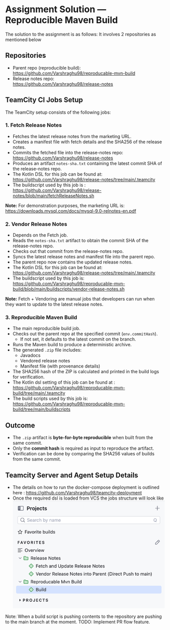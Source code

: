 # Assignment Solution — Reproducible Maven Build

The solution to the assignment is as follows:
It involves 2 repositories as mentioned below

## Repositories
- Parent repo (reproducible build):  
  https://github.com/Varshraghu98/reproducable-mvn-build
- Release notes repo:  
  https://github.com/Varshraghu98/release-notes

## TeamCity CI Jobs Setup
The TeamCity setup consists of the following jobs:
### 1. Fetch Release Notes
- Fetches the latest release notes from the marketing URL.
- Creates a manifest file with fetch details and the SHA256 of the release notes.
- Commits the fetched file into the release-notes repo:  
  https://github.com/Varshraghu98/release-notes
- Produces an artifact `notes-sha.txt` containing the latest commit SHA of the release-notes repo.
- The Kotlin DSL for this job can be found at: https://github.com/Varshraghu98/release-notes/tree/main/.teamcity
- The buildscript used by this job is : https://github.com/Varshraghu98/release-notes/blob/main/fetchReleaseNotes.sh

**Note:** For demonstration purposes, the marketing URL is:  
https://downloads.mysql.com/docs/mysql-9.0-relnotes-en.pdf



### 2. Vendor Release Notes
- Depends on the Fetch job.
- Reads the `notes-sha.txt` artifact to obtain the commit SHA of the release-notes repo.
- Checks out that commit from the release-notes repo.
- Syncs the latest release notes and manifest file into the parent repo.
- The parent repo now contains the updated release notes.
- The Kotlin DSL for this job can be found at: https://github.com/Varshraghu98/release-notes/tree/main/.teamcity
- The buildscript used by this job is: https://github.com/Varshraghu98/reproducable-mvn-build/blob/main/buildscripts/vendor-release-notes.sh

**Note:** Fetch + Vendoring are manual jobs that developers can run when they want to update to the latest release notes.



### 3. Reproducible Maven Build
- The main reproducible build job.
- Checks out the parent repo at the specified commit (`env.commitHash`).
    - If not set, it defaults to the latest commit on the branch.
- Runs the Maven build to produce a deterministic archive.
- The generated `.zip` file includes:
    - Javadocs
    - Vendored release notes
    - Manifest file (with provenance details)
- The SHA256 hash of the ZIP is calculated and printed in the build logs for verification.
- The Kotlin dsl setting of this job can be found at : https://github.com/Varshraghu98/reproducable-mvn-build/tree/main/.teamcity
- The build scripts used by this job is: https://github.com/Varshraghu98/reproducable-mvn-build/tree/main/buildscripts


## Outcome

- The `.zip` artifact is **byte-for-byte reproducible** when built from the same commit.
- Only the **commit hash** is required as input to reproduce the artifact.
- Verification can be done by comparing the SHA256 values of builds from the same commit.

## Teamcity Server and Agent Setup Details
- The details on how to run the docker-compose deployment is outlined here : https://github.com/Varshraghu98/teamcity-deployment
- Once the required dsl is loaded from VCS the jobs structure will look like 
![img.png](img.png)

Note: When a build script is pushing contents to the repository are pushing to the main branch at the moment.
TODO: Implement PR flow feature.






